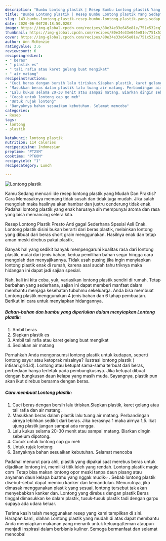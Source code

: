 ```yaml
---
description: "Bumbu Lontong plastik | Resep Bumbu Lontong plastik Yang Sedap"
title: "Bumbu Lontong plastik | Resep Bumbu Lontong plastik Yang Sedap"
slug: 143-bumbu-lontong-plastik-resep-bumbu-lontong-plastik-yang-sedap
date: 2020-06-06T20:18:50.020Z
image: https://img-global.cpcdn.com/recipes/80e34e33e645e81e/751x532cq70/lontong-plastik-foto-resep-utama.jpg
thumbnail: https://img-global.cpcdn.com/recipes/80e34e33e645e81e/751x532cq70/lontong-plastik-foto-resep-utama.jpg
cover: https://img-global.cpcdn.com/recipes/80e34e33e645e81e/751x532cq70/lontong-plastik-foto-resep-utama.jpg
author: Ann McKenzie
ratingvalue: 3.6
reviewcount: 6
recipeingredient:
- " beras"
- " plastik es"
- " tali rafia atau karet gelang buat mengikat"
- " air matang"
recipeinstructions:
- "Cuci beras dengan bersih lalu tiriskan.Siapkan plastik, karet gelang atau tali rafia dan air matang."
- "Masukkan beras dalam plastik lalu tuang air matang. Perbandingan airnya lebihkan sedikit dari beras. Jika berasnya 1 maka airnya 1,5. Ikat ujung plastik jangan sampai ada rongga."
- "Lalu kukus selama 20-30 menit atau sampai matang. Biarkan dingin sebelum dipotong."
- "Cocok untuk lontong cap go meh"
- "Untuk rujak lontong"
- "Banyaknya bahan sesuaikan kebutuhan. Selamat mencoba"
categories:
- Resep
tags:
- lontong
- plastik

katakunci: lontong plastik 
nutrition: 114 calories
recipecuisine: Indonesian
preptime: "PT25M"
cooktime: "PT60M"
recipeyield: "1"
recipecategory: Lunch

---
```



![Lontong plastik](https://img-global.cpcdn.com/recipes/80e34e33e645e81e/751x532cq70/lontong-plastik-foto-resep-utama.jpg)

Kamu Sedang mencari ide resep lontong plastik yang Mudah Dan Praktis? Cara Memasaknya memang tidak susah dan tidak juga mudah. Jika salah mengolah maka hasilnya akan hambar dan justru cenderung tidak enak. Padahal lontong plastik yang enak harusnya sih mempunyai aroma dan rasa yang bisa memancing selera kita.

Resep Lontong Plastik Presto Anti gagal Sederhana Spesial Asli Enak. Lontong plastik disini bukan berarti dari beras plastik, melainkan lontong yang dibuat dari beras short grain menggunakan. Hasilnya enak dan tetap aman meski direbus pakai plastik.

Banyak hal yang sedikit banyak mempengaruhi kualitas rasa dari lontong plastik, mulai dari jenis bahan, kedua pemilihan bahan segar hingga cara mengolah dan menyajikannya. Tidak usah pusing jika ingin menyiapkan lontong plastik enak di rumah, karena asal sudah tahu triknya maka hidangan ini dapat jadi sajian spesial.


Nah, kali ini kita coba, yuk, variasikan lontong plastik sendiri di rumah. Tetap berbahan yang sederhana, sajian ini dapat memberi manfaat dalam membantu menjaga kesehatan tubuhmu sekeluarga. Anda bisa membuat Lontong plastik menggunakan 4 jenis bahan dan 6 tahap pembuatan. Berikut ini cara untuk menyiapkan hidangannya.

<!--inarticleads1-->

##### Bahan-bahan dan bumbu yang diperlukan dalam menyiapkan Lontong plastik:

1. Ambil  beras
1. Siapkan  plastik es
1. Ambil  tali rafia atau karet gelang buat mengikat
1. Sediakan  air matang


Pernahkah Anda mengonsumsi lontong plastik untuk kudapan, seperti lontong sayur atau ketoprak misalnya? ilustrasi lontong plastik ( intisari.grid.id). Lontong atau ketupat sama-sama terbuat dari beras, perbedaan hanya terletak pada pembungkusnya. Jika ketupat dibuat dengan bungkusan daun kelapa yang masih muda. Sayangnya, plastik pun akan ikut direbus bersama dengan beras. 

<!--inarticleads2-->

##### Cara membuat Lontong plastik:

1. Cuci beras dengan bersih lalu tiriskan.Siapkan plastik, karet gelang atau tali rafia dan air matang.
1. Masukkan beras dalam plastik lalu tuang air matang. Perbandingan airnya lebihkan sedikit dari beras. Jika berasnya 1 maka airnya 1,5. Ikat ujung plastik jangan sampai ada rongga.
1. Lalu kukus selama 20-30 menit atau sampai matang. Biarkan dingin sebelum dipotong.
1. Cocok untuk lontong cap go meh
1. Untuk rujak lontong
1. Banyaknya bahan sesuaikan kebutuhan. Selamat mencoba


Padahal menurut para ahli, plastik yang dipakai saat merebus beras untuk dijadikan lontong ini, memiliki titik leleh yang rendah. Lontong plastik magic com ‍ Tetap bisa makan lontong opor meski tanpa daun pisang atau anyaman daun kelapa buatmu yang nggak mudik~ ‍. Sebab lontong plastik disebut-sebut dapat memicu kanker dan kemandulan. Menurutnya, jika dimasak menggunakan plastik yang sesuai, lontong tersebut tak akan menyebabkan kanker dan. Lontong yang direbus dengan plastik Beras tinggal dimasukkan ke dalam plastik, tusuk-tusuk plastik tadi dengan garpu supaya ada udara keluar. 

Terima kasih telah menggunakan resep yang kami tampilkan di sini. Harapan kami, olahan Lontong plastik yang mudah di atas dapat membantu Anda menyiapkan makanan yang menarik untuk keluarga/teman ataupun menjadi inspirasi dalam berbisnis kuliner. Semoga bermanfaat dan selamat mencoba!
